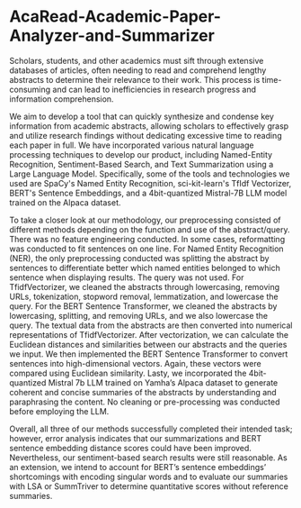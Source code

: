 # AcaRead-Academic-Paper-Analyzer-and-Summarizer
Scholars, students, and other academics must sift through extensive databases of articles, often needing to read and comprehend lengthy abstracts to determine their relevance to their work. This process is time-consuming and can lead to inefficiencies in research progress and information comprehension.
 
We aim to develop a tool that can quickly synthesize and condense key information from academic abstracts, allowing scholars to effectively grasp and utilize research findings without dedicating excessive time to reading each paper in full. We have incorporated various natural language processing techniques to develop our product, including Named-Entity Recognition, Sentiment-Based Search, and Text Summarization using a Large Language Model. Specifically, some of the tools and technologies we used are SpaCy's Named Entity Recognition, sci-kit-learn's TfIdf Vectorizer, BERT's Sentence Embeddings, and a 4bit-quantized Mistral-7B LLM model trained on the Alpaca dataset.

To take a closer look at our methodology, our preprocessing consisted of different methods depending on the function and use of the abstract/query. There was no feature engineering conducted. In some cases, reformatting was conducted to fit sentences on one line. For Named Entity Recognition (NER), the only preprocessing conducted was splitting the abstract by sentences to differentiate better which named entities belonged to which sentence when displaying results. The query was not used. For TfidfVectorizer, we cleaned the abstracts through lowercasing, removing URLs, tokenization, stopword removal, lemmatization, and lowercase the query. For the BERT Sentence Transformer, we cleaned the abstracts by lowercasing, splitting, and removing URLs, and we also lowercase the query.  The textual data from the abstracts are then converted into numerical representations of TfidfVectorizer. After vectorization, we can calculate the Euclidean distances and similarities between our abstracts and the queries we input. We then implemented the BERT Sentence Transformer to convert sentences into high-dimensional vectors. Again, these vectors were compared using Euclidean similarity. Lasty, we incorporated the 4bit-quantized Mistral 7b LLM trained on Yamha’s Alpaca dataset to generate coherent and concise summaries of the abstracts by understanding and paraphrasing the content. No cleaning or pre-processing was conducted before employing the LLM.

Overall, all three of our methods successfully completed their intended task; however, error analysis indicates that our summarizations and BERT sentence embedding distance scores could have been improved. Nevertheless, our sentiment-based search results were still reasonable. As an extension, we intend to account for BERT’s sentence embeddings’ shortcomings with encoding singular words and to evaluate our summaries with LSA or SummTriver to determine quantitative scores without reference summaries.

